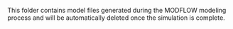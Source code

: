 This folder contains model files generated during the MODFLOW modeling process and will be automatically deleted once the simulation is complete.
